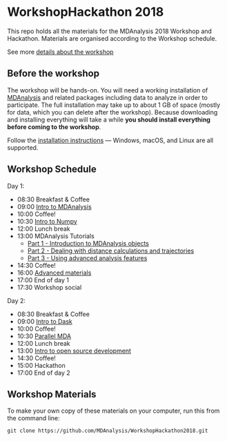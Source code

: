 # WorkshopHackathon 2018

This repo holds all the materials for the MDAnalysis 2018 Workshop and Hackathon.
Materials are organised according to the Workshop schedule.

See more [details about the workshop](https://github.com/MDAnalysis/WorkshopHackathon2018/tree/master/00_WorkshopDetails)

## Before the workshop

The workshop will be hands-on. You will need a working installation of
[MDAnalysis](https://www.mdanalysis.org) and related packages
including data to analyze in order to participate. The full
installation may take up to about 1 GB of space (mostly for data,
which you can delete after the workshop). Because downloading and
installing everything will take a while **you should install
everything before coming to the workshop**.

Follow the [installation instructions](INSTALL.md) — Windows, macOS, and
Linux are all supported.




## Workshop Schedule

Day 1:
 - 08:30 Breakfast & Coffee
 - 09:00 [Intro to MDAnalysis](01_IntroToMDAnalysis)
 - 10:00 Coffee!
 - 10:30 [Intro to Numpy](02_IntroToNumpy)
 - 12:00 Lunch break
 - 13:00 MDAnalysis Tutorials
   - [Part 1 - Introduction to MDAnalysis objects](03_Tutorial1)
   - [Part 2 - Dealing with distance calculations and trajectories](04_Tutorial2)
   - [Part 3 - Using advanced analysis features](05_Tutorial3)
 - 14:30 Coffee!
 - 16:00 [Advanced materials](06_AdvancedTutorials)
 - 17:00 End of day 1
 - 17:30 Workshop social 
 
Day 2:
 - 08:30 Breakfast & Coffee
 - 09:00 [Intro to Dask](07_DaskTutorial)
 - 10:00 Coffee!
 - 10:30 [Parallel MDA](08_PMDATutorial)
 - 12:00 Lunch break
 - 13:00 [Intro to open source development](09_DevelopmentTutorial)
 - 14:30 Coffee!
 - 15:00 Hackathon
 - 17:00 End of day 2
 
## Workshop Materials

To make your own copy of these materials on your computer, run this from the command line:
```
git clone https://github.com/MDAnalysis/WorkshopHackathon2018.git
```
